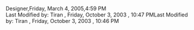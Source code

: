 ﻿Designer,Friday, March 4, 2005,4:59 PM  Last Modified by: Tiran , Friday, October 3, 2003 , 10:47 PMLast Modified by: Tiran , Friday, October 3, 2003 , 10:46 PM